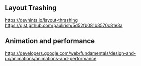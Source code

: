 ## Layout Trashing

https://devhints.io/layout-thrashing
https://gist.github.com/paulirish/5d52fb081b3570c81e3a

## Animation and performance

https://developers.google.com/web/fundamentals/design-and-ux/animations/animations-and-performance
